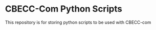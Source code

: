 # CBECC-Com Python Scripts

This repository is for storing python scripts to be used with CBECC-com
